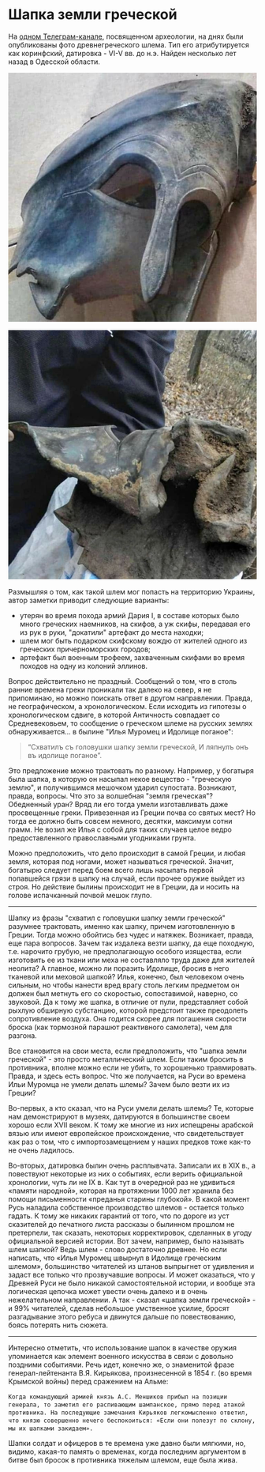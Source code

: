 # Шапка земли греческой

На [одном Телеграм-канале](https://t.me/poiskiraskopki/429), посвященном археологии, на днях были опубликованы фото древнегреческого шлема. Тип его атрибутируется как коринфский, датировка - VI-V вв. до н.э. Найден несколько лет назад в Одесской области. 

![Шапка земли грецкой](img/photo_2023-07-03_10-56-46.jpg)

![Шапка земли грецкой](img/photo_2023-07-03_10-56-57.jpg)

Размышляя о том, как такой шлем мог попасть на территорию Украины, автор заметки приводит следующие варианты:

*    утерян во время похода армий Дария I, в составе которых было много греческих наемников, на скифов, а уж скифы, передавая его из рук в руки, "докатили" артефакт до места находки;
*    шлем мог быть подарком скифскому вождю от жителей одного из греческих причерноморских городов;
*    артефакт был военным трофеем, захваченным скифами во время походов на одну из колоний эллинов.

Вопрос действительно не праздный. Сообщений о том, что в столь ранние времена греки проникали так далеко на север, я не припоминаю, но можно поискать ответ в другом направлении. Правда, не географическом, а хронологическом. Если исходить из гипотезы о хронологическом сдвиге, в которой Античность совпадает со Средневековьем, то сообщение о греческом шлеме на русских землях обнаруживается… в былине "Илья Муромец и Идолище поганое":

>    “Схватилъ съ головушки шапку земли греческой, 
>    И ляпнулъ онъ въ идолище поганое”.

Это предложение можно трактовать по разному. Например, у богатыря была шапка, в которую он насыпал некое вещество - "греческую землю", и получившимся мешочком ударил супостата. Возникают, правда, вопросы. Что это за волшебная "земля греческая"? Обедненный уран? Вряд ли его тогда умели изготавливать даже просвещенные греки. Привезенная из Греции почва со святых мест? Но тогда ее должно быть совсем немного, десятки, максимум сотни грамм. Не возил же Илья с собой для таких случаев целое ведро предоставленного православными угодниками грунта.

Можно предположить, что дело происходит в самой Греции, и любая земля, которая под ногами, может называться греческой. Значит, богатырю следует перед боем всего лишь насыпать первой попавшейся грязи в шапку на случай, если прочее оружие выйдет из строя. Но действие былины происходит не в Греции, да и носить на голове испачканный почвой мешок глупо.

* * *

Шапку из фразы "схватил с головушки шапку земли греческой" разумнее трактовать, именно как шапку, причем изготовленную в Греции. Тогда можно обойтись без чудес и натяжек. Возникает, правда, еще пара вопросов. Зачем так издалека везти шапку, да еще походную, т.е. нарочито грубую, не предполагающую особого изящества, если изготовить ее из ткани или меха не составляло труда даже для жителей неолита? А главное, можно ли поразить Идолище, бросив в него тканевой или меховой шапкой? Илья, конечно, был человеком очень сильным, но чтобы нанести вред врагу столь легким предметом он должен был метнуть его со скоростью, сопоставимой, наверно, со звуковой. Да к тому же шапка, в отличие от пули, представляет собой рыхлую обширную субстанцию, которой предстоит также преодолеть сопротивление воздуха. Она годится скорее для погашения скорости броска (как тормозной парашют реактивного самолета), чем для разгона.

Все становится на свои места, если предположить, что "шапка земли греческой" - это просто металлический шлем. Если таким бросить в противника, вполне можно если не убить, то хорошенько травмировать. Правда, и здесь есть вопрос. Что же получается, на Руси во времена Ильи Муромца не умели делать шлемы? Зачем было везти их из Греции?

Во-первых, а кто сказал, что на Руси умели делать шлемы? Те, которые нам демонстрируют в музеях, датируются в большинстве своем хорошо если XVII веком. К тому же многие из них испещрены арабской вязью или имеют европейское происхождение, что свидетельствует как раз о том, что с импортозамещением у наших предков тоже как-то не очень ладилось.

Во-вторых, датировка былин очень расплывчата. Записали их в XIX в., а повествуют некоторые из них о событиях, если верить официальной хронологии, чуть ли не IX в. Как тут в очередной раз не удивиться «памяти народной», которая на протяжении 1000 лет хранила без помощи письменности «преданья старины глубокой». В какой момент Русь наладила собственное производство шлемов - остается только гадать. К тому же никаких гарантий от того, что по дороге из уст сказителей до печатного листа рассказы о былинном прошлом не претерпели, так сказать, некоторых корректировок, сделанных в угоду официальной версией истории. Вот зачем, например, было называть шлем шапкой? Ведь шлем - слово достаточно древнее. Но если написать, что «Илья Муромец швырнул в Идолище греческим шлемом», большинство читателей из штанов выпрыгнет от удивления и задаст все только что прозвучавшие вопросы. И может оказаться, что у Древней Руси не было никакой самостоятельной истории, и вообще эта логическая цепочка может увести очень далеко и в очень нежелательном направлении. А так - сказал «шапка земли греческой» - и 99% читателей, сделав небольшое умственное усилие, бросят разгадывание этого ребуса и двинутся дальше по повествованию, боясь потерять нить сюжета.

* * *

Интересно отметить, что использование шапок в качестве оружия упоминается как элемент военного искусства в связи с довольно поздними событиями. Речь идет, конечно же, о знаменитой фразе  генерал-лейтенанта В.Я. Кирьякова, произнесенной в 1854 г. (во время Крымской войны) перед  сражением на Альме: 

```
Когда командующий армией князь А.С. Меншиков прибыл на позиции генерала, то заметил его распивающим шампанское, прямо перед атакой противника. На последующие замечания Кирьяков легкомысленно ответил, что князю совершенно нечего беспокоиться: «Если они полезут по склону, мы их шапками закидаем».
```

Шапки солдат и офицеров в те времена уже давно были мягкими, но, видимо, какая-то память о временах, когда последним аргументом в битве был бросок в противника тяжелым шлемом, еще была жива.
